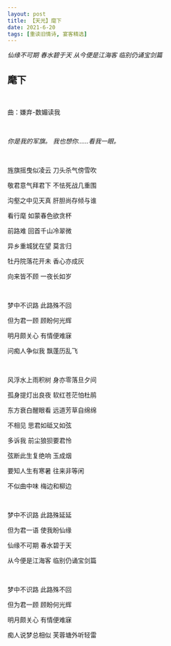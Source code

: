 ```yaml
---
layout: post
title: 【天光】麾下
date: 2021-6-20
tags: [重读旧情诗, 宴客精选]
---
```


*仙缘不可期 春水碧于天 从今便是江海客 临别仍诵宝剑篇*

## 麾下

<br>

曲：嫌弃-数媚读我

<br>

*你是我的军旗。*
*我也想你……看我一眼。*

<br>

旌旗摇曳似凌云 刀头杀气傍雪吹

敬君意气拜君下 不怯死战几重围

沟壑之中见天真 肝胆尚存倾与谁

看行麾 如蒙春色欲贪杯

前路难 回首千山冷翠微

异乡重城犹在望 莫言归

牡丹院落花开未 香心亦成灰

向来皆不顾 一夜长如岁

<br>

梦中不识路 此路殊不回

但为君一顾 顾盼何光辉

明月颇关心 有情便难寐

问痴人争似我 飘蓬历乱飞

<br>

风浮水上雨积树 身亦零落旦夕间

孤身提灯出良夜 软红苍茫怕杜鹃

东方衰白醒眼看 远道芳草自绵绵

不相见 思君如砥又如弦

多诉我 前尘狼狈要君怜

弦断此生复绝响 玉成烟

要知人生有寒暑 往来非等闲

不似曲中味 梅边和柳边

<br>

梦中不识路 此路殊延延

但为君一语 使我盼仙缘

仙缘不可期 春水碧于天

从今便是江海客 临别仍诵宝剑篇

<br>

梦中不识路 此路殊不回

但为君一顾 顾盼何光辉

明月颇关心 有情便难寐

痴人说梦总相似 芙蓉塘外听轻雷

<br>
<br>

